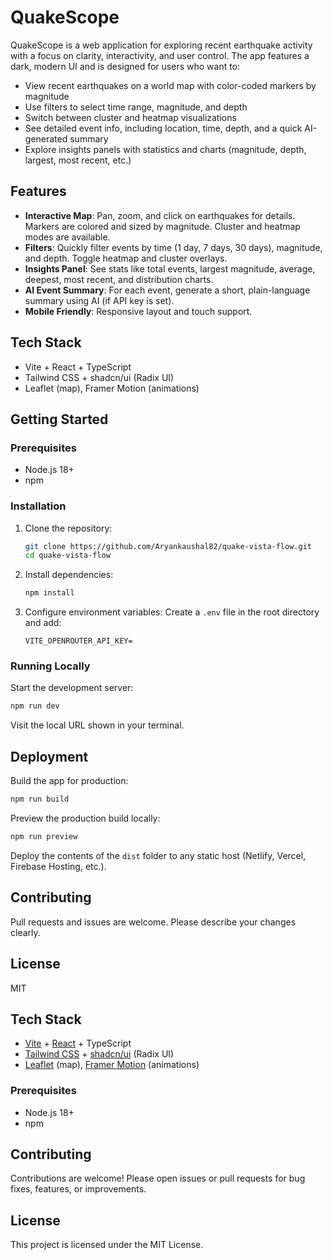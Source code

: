 

# QuakeScope

QuakeScope is a web application for exploring recent earthquake activity with a focus on clarity, interactivity, and user control. The app features a dark, modern UI and is designed for users who want to:

- View recent earthquakes on a world map with color-coded markers by magnitude
- Use filters to select time range, magnitude, and depth
- Switch between cluster and heatmap visualizations
- See detailed event info, including location, time, depth, and a quick AI-generated summary
- Explore insights panels with statistics and charts (magnitude, depth, largest, most recent, etc.)

## Features

- **Interactive Map**: Pan, zoom, and click on earthquakes for details. Markers are colored and sized by magnitude. Cluster and heatmap modes are available.
- **Filters**: Quickly filter events by time (1 day, 7 days, 30 days), magnitude, and depth. Toggle heatmap and cluster overlays.
- **Insights Panel**: See stats like total events, largest magnitude, average, deepest, most recent, and distribution charts.
- **AI Event Summary**: For each event, generate a short, plain-language summary using AI (if API key is set).
- **Mobile Friendly**: Responsive layout and touch support.

## Tech Stack

- Vite + React + TypeScript
- Tailwind CSS + shadcn/ui (Radix UI)
- Leaflet (map), Framer Motion (animations)

## Getting Started

### Prerequisites
- Node.js 18+
- npm

### Installation
1. Clone the repository:
	```sh
	git clone https://github.com/Aryankaushal82/quake-vista-flow.git
	cd quake-vista-flow
	```
2. Install dependencies:
	```sh
	npm install
	```
3. Configure environment variables:
	Create a `.env` file in the root directory and add:
	```env
	VITE_OPENROUTER_API_KEY=
	```

### Running Locally
Start the development server:
```sh
npm run dev
```
Visit the local URL shown in your terminal.

## Deployment

Build the app for production:
```sh
npm run build
```
Preview the production build locally:
```sh
npm run preview
```
Deploy the contents of the `dist` folder to any static host (Netlify, Vercel, Firebase Hosting, etc.).

## Contributing

Pull requests and issues are welcome. Please describe your changes clearly.

## License

MIT

## Tech Stack

- [Vite](https://vitejs.dev/) + [React](https://react.dev/) + TypeScript
- [Tailwind CSS](https://tailwindcss.com/) + [shadcn/ui](https://ui.shadcn.com/) (Radix UI)
- [Leaflet](https://leafletjs.com/) (map), [Framer Motion](https://www.framer.com/motion/) (animations)

### Prerequisites
- Node.js 18+
- npm


## Contributing

Contributions are welcome! Please open issues or pull requests for bug fixes, features, or improvements.

## License

This project is licensed under the MIT License.
